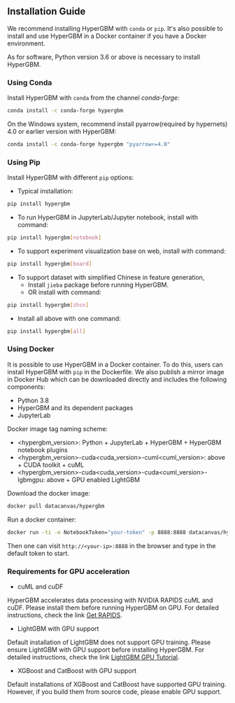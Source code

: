 ## Installation Guide
We recommend installing HyperGBM with `conda` or `pip`. It's also possible to install and use HyperGBM in a Docker container if you have a Docker environment.

As for software, Python version 3.6 or above is necessary to install HyperGBM.

### Using Conda

Install HyperGBM with `conda` from the channel *conda-forge*:

```bash
conda install -c conda-forge hypergbm
```

On the Windows system, recommend install pyarrow(required by hypernets) 4.0 or earlier version with HyperGBM:

```bash
conda install -c conda-forge hypergbm "pyarrow<=4.0"
```


### Using Pip
Install HyperGBM with different `pip` options:

* Typical installation:
```bash
pip install hypergbm
```

* To run HyperGBM in JupyterLab/Jupyter notebook, install with command:
```bash
pip install hypergbm[notebook]
```

* To support experiment visualization base on web, install with command:
```bash
pip install hypergbm[board]
```

* To support dataset with simplified Chinese in feature generation,
  * Install `jieba` package before running HyperGBM. 
  * OR install with command:
```bash
pip install hypergbm[zhcn]
```

* Install all above with one command:
```bash
pip install hypergbm[all]
```


### Using Docker

It is possible to use HyperGBM in a Docker container. To do this, users can install HyperGBM with `pip` in the Dockerfile. We also publish a mirror image in Docker Hub which can be downloaded directly and includes the following components:

* Python 3.8
* HyperGBM and its dependent packages
* JupyterLab

Docker image tag naming scheme:

* <hypergbm_version>: Python + JupyterLab + HyperGBM + HyperGBM notebook plugins
* <hypergbm_version>-cuda<cuda_version>-cuml<cuml_version>: above + CUDA toolkit + cuML
* <hypergbm_version>-cuda<cuda_version>-cuda<cuml_version>-lgbmgpu: above + GPU enabled LightGBM

Download the docker image:
```bash
docker pull datacanvas/hypergbm
```

Run a docker container:
```bash
docker run -ti -e NotebookToken="your-token" -p 8888:8888 datacanvas/hypergbm
```

Then one can visit `http://<your-ip>:8888` in the browser and type in the default token to start.


### Requirements for GPU acceleration

* cuML and cuDF

HyperGBM accelerates data processing with NVIDIA RAPIDS cuML and cuDF. Please install them before running HyperGBM on GPU. For detailed instructions, check the link [Get RAPIDS](https://rapids.ai/start.html#get-rapids).

* LightGBM with GPU support

Default installation of LightGBM does not support GPU training. Please ensure LightGBM with GPU support before installing HyperGBM. For detailed instructions, check the link [LightGBM GPU Tutorial](https://lightgbm.readthedocs.io/en/latest/GPU-Tutorial.html).

* XGBoost and CatBoost with GPU support

Default installations of XGBoost and CatBoost have supported GPU training. However, if you build them from source code, please enable GPU support.
